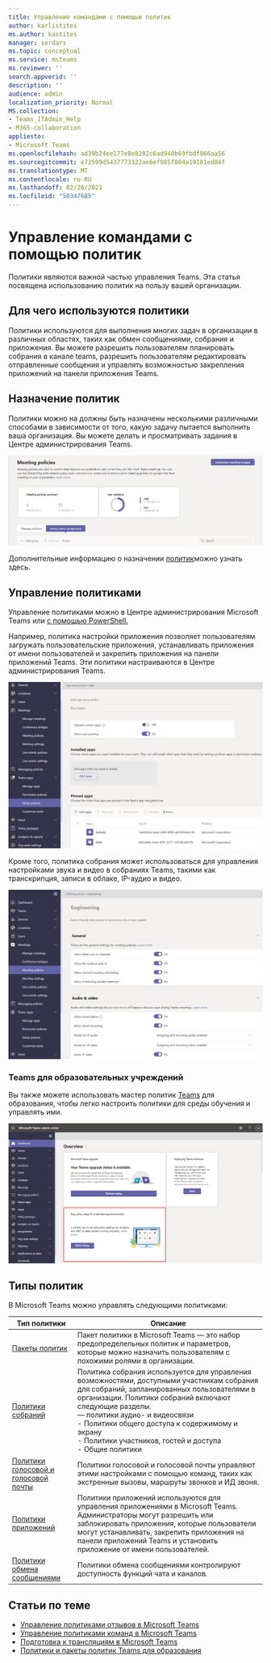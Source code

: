 ```yaml
---
title: Управление командами с помощью политик
author: karlistites
ms.author: kastites
manager: serdars
ms.topic: conceptual
ms.service: msteams
ms.reviewer: ''
search.appverid: ''
description: ''
audience: admin
localization_priority: Normal
MS.collection:
- Teams_ITAdmin_Help
- M365-collaboration
appliesto:
- Microsoft Teams
ms.openlocfilehash: ad39b24ee177e8e8282c6ad948b69fbdf866aa56
ms.sourcegitcommit: e72599d5437773322ae6ef985f804a19101ed84f
ms.translationtype: MT
ms.contentlocale: ru-RU
ms.lasthandoff: 02/26/2021
ms.locfileid: "50347685"
---
```

# <a name="manage-teams-with-policies"></a>Управление командами с помощью политик

Политики являются важной частью управления Teams. Эта статья посвящена использованию политик на пользу вашей организации.

## <a name="what-you-use-policies-for"></a>Для чего используются политики

Политики используются для выполнения многих задач в организации в различных областях, таких как обмен сообщениями, собрания и приложения. Вы можете разрешить пользователям планировать собрания в канале teams, разрешить пользователям редактировать отправленные сообщения и управлять возможностью закрепления приложений на панели приложения Teams.

## <a name="how-to-assign-policies"></a>Назначение политик

Политики можно на должны быть назначены несколькими различными способами в зависимости от того, какую задачу пытается выполнить ваша организация. Вы можете делать и просматривать задания в Центре администрирования Teams.

![Снимок экрана: назначение групповой политики.](media/group-policy-assignment.png)

Дополнительные информацию о назначении [политик](assign-policies.md)можно узнать здесь.

## <a name="how-to-manage-policies"></a>Управление политиками

Управление политиками можно в Центре администрирования Microsoft Teams или [с помощью PowerShell.](https://docs.microsoft.com/microsoftteams/teams-powershell-managing-teams#manage-policies-via-powershell)

Например, политика настройки приложения позволяет пользователям загружать пользовательские приложения, устанавливать приложения от имени пользователей и закрепить приложения на панели приложений Teams. Эти политики настраиваются в Центре администрирования Teams.

![Снимок экрана: политика настройки приложения.](media/app-setup-policy.png)

Кроме того, политика собрания может использоваться для управления настройками звука и видео в собраниях Teams, такими как транскрипция, записи в облаке, IP-аудио и видео.

![Снимок экрана: политика собрания.](media/engineering-meeting-policy.png)

### <a name="teams-for-education"></a>Teams для образовательных учреждений

Вы также можете использовать мастер политик [Teams](easy-policy-setup-edu.md) для образования, чтобы легко настроить политики для среды обучения и управлять ими.

![Снимок экрана: мастер политики Teams для образовательных сфере.](media/easy-policy-setup-quick-setup.png)

## <a name="types-of-policies"></a>Типы политик

В Microsoft Teams можно управлять следующими политиками:

Тип политики | Описание
------------|------------
[Пакеты политик](manage-policy-packages.md) | Пакет политики в Microsoft Teams — это набор предопределельных политик и параметров, которые можно назначить пользователям с похожими ролями в организации.
[Политики собраний](meeting-policies-in-teams.md) | Политика собрания используется для управления возможностями, доступными участникам собрания для собраний, запланированных пользователями в организации. Политики собраний включают следующие разделы.<br> — политики аудио- и видеосвязи<br> - Политики общего доступа к содержимому и экрану<br> - Политики участников, гостей и доступа<br> - Общие политики
[Политики голосовой и голосовой почты](voice-and-calling-policies.md)| Политики голосовой и голосовой почты управляют этими настройками с помощью команд, таких как экстренные вызовы, маршруты звонков и ИД звоня.
[Политики приложений](app-policies.md)| Политики приложений используются для управления приложениями в Microsoft Teams. Администраторы могут разрешить или заблокировать приложения, которые пользователи могут устанавливать, закрепить приложения на панели приложений Teams и установить приложение от имени пользователей.
[Политики обмена сообщениями](messaging-policies-in-teams.md)| Политики обмена сообщениями контролируют доступность функций чата и каналов.

## <a name="related-topics"></a>Статьи по теме

* [Управление политиками отзывов в Microsoft Teams](manage-feedback-policies-in-teams.md)
* [Управление политиками команд в Microsoft Teams](teams-policies.md)
* [Подготовка к трансляциям в Microsoft Teams](teams-live-events/set-up-for-teams-live-events.md)
* [Политики и пакеты политик Teams для образования](policy-packages-edu.md)
